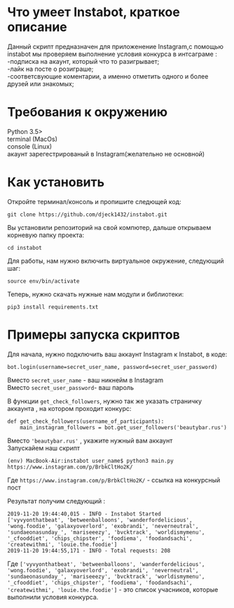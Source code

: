 # Что умеет Instabot, краткое описание 
  Данный скрипт предназначен для приложенение Instagram,с помощью instabot мы проверяем выполнение условия конкурса в интсаграме :<br>
  -подписка на акаунт, который что то разигрывает;<br>
  -лайк на посте о розиграше;<br>
  -соответсвующие коментарии, а именно отметить одного и более друзей или знакомых;<br>

# Требования к окружению
 Python 3.5> <br>
 terminal (MacOs)<br>
 console (Linux) <br>
 акаунт зарегестрированый в Instagram(желательно не основной) 

# Как установить
Откройте терминал/консоль и пропишите следющей код: 

```
git clone https://github.com/djeck1432/instabot.git
```
Вы установили репозиторий на свой компютер, дальше открываем корневую папку проекта: 
```
cd instabot
```
Для работы, нам нужно включить виртуальное окружение, следующий шаг: 

```
source env/bin/activate
```
Теперь, нужно скачать нужные нам модули и библиотеки: 
```
pip3 install requirements.txt
```

# Примеры запуска скриптов
Для начала, нужно подключить ваш аккаунт Instagram к Instabot, в коде: 
```
bot.login(username=secret_user_name, password=secret_user_password) 
```
Вместо ```secret_user_name``` - ваш никнейм в Instagram<br>
Вместо ```secret_user_password```- ваш пароль 

В функции ```get_check_followers```, нужно так же указать страничку аккаунта , на котором проходит конкурс: 
```
def get_check_followers(username_of_participants):
    main_instagram_followers = bot.get_user_followers('beautybar.rus')
```
Вместо ```'beautybar.rus'``` , укажите нужный вам аккаунт
<br>
Запускайем наш скрипт 
```
(env) MacBook-Air:instabot user_name$ python3 main.py https://www.instagram.com/p/BrbkCltHo2K/
```
Где ```https://www.instagram.com/p/BrbkCltHo2K/``` - ссылка на конкурсный пост 

Результат получим следующий : 
```
2019-11-20 19:44:40,015 - INFO - Instabot Started
['vyvyonthatbeat', 'betweenballoons', 'wanderfordelicious', 'wong.foodie', 'galaxyoverlord', 'exobrandi', 'neverneutral', 'sundaeonasunday_', 'mariseeezy', 'bvcktrack', 'worldismymenu', '_cfooddiet', 'chips_chipster', 'foodiema', 'foodandsachi', 'createwithmi', 'louie.the.foodie']
2019-11-20 19:44:55,171 - INFO - Total requests: 208
```
Где ```['vyvyonthatbeat', 'betweenballoons', 'wanderfordelicious', 'wong.foodie', 'galaxyoverlord', 'exobrandi', 'neverneutral', 'sundaeonasunday_', 'mariseeezy', 'bvcktrack', 'worldismymenu', '_cfooddiet', 'chips_chipster', 'foodiema', 'foodandsachi', 'createwithmi', 'louie.the.foodie']``` - это список учасников, которые выполнили условия конкурса. 






 
  
 
